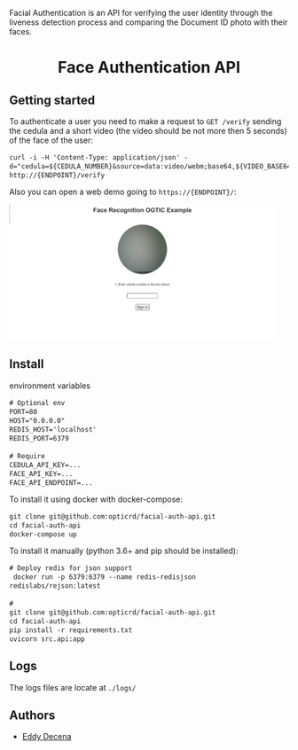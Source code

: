 <p>Facial Authentication is an API for verifying the user identity through the liveness detection process and comparing the Document ID photo with their faces.</p>

<h1 align="center">Face Authentication API</h1>
<!-- <p align="center"><img src="https://www.webdevelopersnotes.com/wp-content/uploads/create-a-simple-home-page.png"/></p> -->

## Getting started

To authenticate a user you need to make a request to `GET /verify` sending the cedula and a short video (the video should be not more then 5 seconds) of the face of the user:

```shell
curl -i -H 'Content-Type: application/json' -d="cedula=${CEDULA_NUMBER}&source=data:video/webm;base64,${VIDEO_BASE64}"  http://{ENDPOINT}/verify
```

Also you can open a web demo going to  `https://{ENDPOINT}/`:

<img src='./examples/web-demo.png' width="480" height="244"/>

## Install

environment variables

```shell
# Optional env
PORT=80
HOST="0.0.0.0"
REDIS_HOST='localhost'
REDIS_PORT=6379

# Require
CEDULA_API_KEY=...
FACE_API_KEY=...
FACE_API_ENDPOINT=...
```

To install it using docker with docker-compose:

```shell
git clone git@github.com:opticrd/facial-auth-api.git
cd facial-auth-api
docker-compose up
```

To install it manually (python 3.6+ and pip should be installed):

```shell
# Deploy redis for json support
 docker run -p 6379:6379 --name redis-redisjson redislabs/rejson:latest

#
git clone git@github.com:opticrd/facial-auth-api.git
cd facial-auth-api
pip install -r requirements.txt
uvicorn src.api:app
```

## Logs

The logs files are locate at `./logs/`

## Authors

* [Eddy Decena](https://github.com/eddynelson)